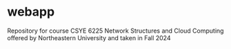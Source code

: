 # webapp
Repository for course CSYE 6225 Network Structures and Cloud Computing offered by Northeastern University and taken in Fall 2024
